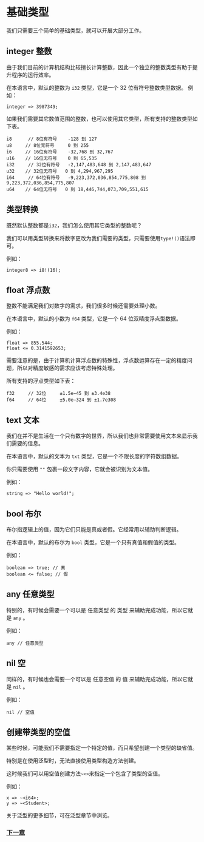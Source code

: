 # 基础类型
我们只需要三个简单的基础类型，就可以开展大部分工作。

## integer 整数
由于我们目前的计算机结构比较擅长计算整数，因此一个独立的整数类型有助于提升程序的运行效率。

在本语言中，默认的整数为 `i32` 类型，它是一个 32 位有符号整数类型数据。
例如：
```
integer => 3987349; 
```

如果我们需要其它数值范围的整数，也可以使用其它类型，所有支持的整数类型如下表。
```
i8      // 8位有符号  	-128 到 127
u8     // 8位无符号 	0 到 255
i6     // 16位有符号 	-32,768 到 32,767
u16    // 16位无符号 	0 到 65,535
i32     // 32位有符号 	-2,147,483,648 到 2,147,483,647
u32    // 32位无符号   0 到 4,294,967,295
i64     // 64位有符号   -9,223,372,036,854,775,808 到 9,223,372,036,854,775,807
u64    // 64位无符号   0 到 18,446,744,073,709,551,615
```
## 类型转换
既然默认整数都是`i32`，我们怎么使用其它类型的整数呢？

我们可以用类型转换来将数字更改为我们需要的类型，只需要使用`type!()`语法即可。

例如：
```
integer8 => i8!(16);
```

## float 浮点数  
整数不能满足我们对数字的需求，我们很多时候还需要处理小数。

在本语言中，默认的小数为 `f64` 类型，它是一个 64 位双精度浮点型数据。

例如：
```
float => 855.544; 
float <= 0.3141592653;
```

需要注意的是，由于计算机计算浮点数的特殊性，浮点数运算存在一定的精度问题，所以对精度敏感的需求应该考虑特殊处理。

所有支持的浮点类型如下表：
```
f32     // 32位     ±1.5e−45 到 ±3.4e38
f64     // 64位     ±5.0e−324 到 ±1.7e308
```
## text 文本  
我们在并不是生活在一个只有数字的世界，所以我们也非常需要使用文本来显示我们需要的信息。

在本语言中，默认的文本为 `txt` 类型，它是一个不限长度的字符数组数据。

你只需要使用 `""` 包裹一段文字内容，它就会被识别为文本值。

例如：
```
string => "Hello world!";
```
## bool 布尔  
布尔指逻辑上的值，因为它们只能是真或者假。它经常用以辅助判断逻辑。

在本语言中，默认的布尔为 `bool` 类型，它是一个只有真值和假值的类型。

例如：
```
boolean => true; // 真  
boolean <= false; // 假  
```
## any 任意类型  
特别的，有时候会需要一个可以是 任意类型 的 类型 来辅助完成功能，所以它就是 `any` 。

例如：
```
any // 任意类型
```
## nil 空 
同样的，有时候也会需要一个可以是 任意空值 的 值 来辅助完成功能，所以它就是 `nil` 。

例如：
```
nil // 空值
```
## 创建带类型的空值
某些时候，可能我们不需要指定一个特定的值，而只希望创建一个类型的缺省值。

特别是在使用泛型时，无法直接使用类型构造方法创建。

这时候我们可以用空值创建方法`~<>`来指定一个包含了类型的空值。

例如：
```
x => ~<i64>;
y => ~<Student>;
```
关于泛型的更多细节，可在泛型章节中浏览。

### [下一章](操作符.md)